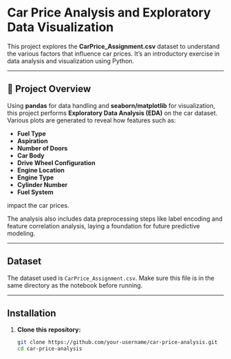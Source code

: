 # Car Price Analysis and Exploratory Data Visualization

This project explores the **CarPrice_Assignment.csv** dataset to understand the various factors that influence car prices. It’s an introductory exercise in data analysis and visualization using Python.

---

## 📄 Project Overview

Using **pandas** for data handling and **seaborn/matplotlib** for visualization, this project performs **Exploratory Data Analysis (EDA)** on the car dataset. Various plots are generated to reveal how features such as:

- **Fuel Type**
- **Aspiration**
- **Number of Doors**
- **Car Body**
- **Drive Wheel Configuration**
- **Engine Location**
- **Engine Type**
- **Cylinder Number**
- **Fuel System**

impact the car prices.

The analysis also includes data preprocessing steps like label encoding and feature correlation analysis, laying a foundation for future predictive modeling.

---

## Dataset

The dataset used is `CarPrice_Assignment.csv`. Make sure this file is in the same directory as the notebook before running.

---

## Installation

1. **Clone this repository:**
   ```bash
   git clone https://github.com/your-username/car-price-analysis.git
   cd car-price-analysis
